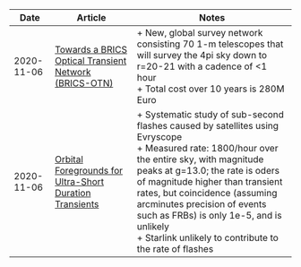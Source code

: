 | Date | Article | Notes | 
| ---- | ---- | ---- |
| 2020-11-06 | [Towards a BRICS Optical Transient Network (BRICS-OTN)](https://arxiv.org/abs/2011.02892) | + New, global survey network consisting 70 1-m telescopes that will survey the 4pi sky down to r=20-21 with a cadence of <1 hour <br> + Total cost over 10 years is 280M Euro |
| 2020-11-06 | [Orbital Foregrounds for Ultra-Short Duration Transients](https://arxiv.org/abs/2011.02495) | + Systematic study of sub-second flashes caused by satellites using Evryscope <br> + Measured rate: 1800/hour over the entire sky, with magnitude peaks at g=13.0; the rate is oders of magnitude higher than transient rates, but coincidence (assuming arcminutes precision of events such as FRBs) is only 1e-5, and is unlikely <br> + Starlink unlikely to contribute to the rate of flashes |
